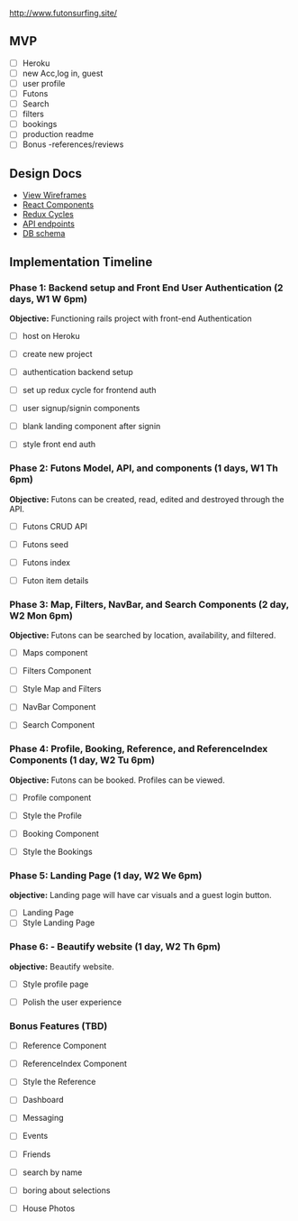 http://www.futonsurfing.site/


## MVP
- [ ] Heroku
- [ ] new Acc,log in, guest
- [ ] user profile
- [ ] Futons
- [ ] Search
- [ ] filters
- [ ] bookings
- [ ] production readme
- [ ] Bonus -references/reviews

## Design Docs
* [View Wireframes][views]
* [React Components][components]
* [Redux Cycles][redux-cycles]
* [API endpoints][api-endpoints]
* [DB schema][schema]

[views]: docs/wireframe
[components]: docs/components.md
[redux-cycles]: docs/redux-cycles.md
[api-endpoints]: docs/api-endpoints.md
[schema]: docs/schema.md


## Implementation Timeline

### Phase 1: Backend setup and Front End User Authentication (2 days, W1 W 6pm)

**Objective:** Functioning rails project with front-end Authentication
- [ ] host on Heroku
- [ ] create new project
- [ ] authentication backend setup
- [ ] set up redux cycle for frontend auth
- [ ] user signup/signin components
- [ ] blank landing component after signin
- [ ] style front end auth


### Phase 2: Futons Model, API, and components (1 days, W1 Th 6pm)

**Objective:** Futons can be created, read, edited and destroyed through
the API.

- [ ] Futons CRUD API
- [ ] Futons seed
- [ ] Futons index
- [ ] Futon item details


### Phase 3: Map, Filters, NavBar, and Search Components (2 day, W2 Mon 6pm)

**Objective:** Futons can be searched by location, availability, and filtered.

- [ ] Maps component
- [ ] Filters Component
- [ ] Style Map and Filters
- [ ] NavBar Component
- [ ] Search Component


### Phase 4: Profile, Booking, Reference, and ReferenceIndex Components (1 day, W2 Tu 6pm)

**Objective:** Futons can be booked. Profiles can be viewed.

- [ ] Profile component
- [ ] Style the Profile
- [ ] Booking Component
- [ ] Style the Bookings


### Phase 5: Landing Page (1 day, W2 We 6pm)

**objective:** Landing page will have car visuals and a guest login button.

- [ ] Landing Page
- [ ] Style Landing Page

### Phase 6: - Beautify website (1 day, W2 Th 6pm)

**objective:** Beautify website.

- [ ] Style profile page
- [ ] Polish the user experience


### Bonus Features (TBD)
- [ ] Reference Component
- [ ] ReferenceIndex Component
- [ ] Style the Reference


- [ ] Dashboard
- [ ] Messaging
- [ ] Events
- [ ] Friends
- [ ] search by name
- [ ] boring about selections
- [ ] House Photos
